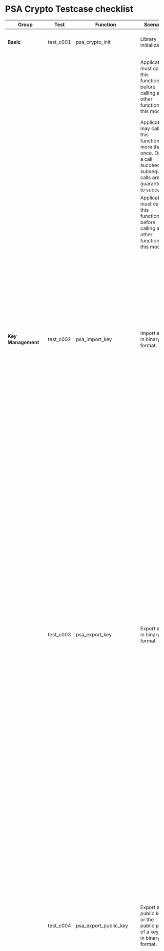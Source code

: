 # PSA Crypto Testcase checklist 



| **Group**    | **Test** | **Function**  | **Scenario**     | **Return Value** | **Steps**   | **Test Case**    |
|------------------------------|-----------|--------------------------|-----------------------------------------------------------------------------------------------------------------------|-----------------------------|------------------------------------------------------------------------------------------------------------------------------------------------------------------------------------------------------------------------------------------------------------------------------------------------------------------------------------------------------------------------------------------------------------------------------------------------------------------------------------------|----------------------------------------------------------------------------------------------------------------------------------------------------------------------------------------|
| **Basic**    | test_c001 | psa_crypto_init     | Library initialization | PSA_SUCCESS  | Calling this function should return SUCCESS     |    |
|     | | | Applications must call this function before calling any other function in this module.  | PSA_SUCCESS  | Try calling crypto operations doing a crypto_init should be successful(can be covered as part of other testcase) |    |
|     | | | Applications may call this function more than once. Once a call succeeds, subsequent calls are guaranteed to succeed. | PSA_SUCCESS  | Try calling multiple crypto init and should return SUCCESS     |    |
|     | | | Applications must call this function before calling any other function in this module.  | PSA_ERROR_BAD_STATE    | Try calling crypto operations without doing a crypto_init should return FAILURE    |    |
|     | | |    |    |    |    |
| **Key Management**     | test_c002 | psa_import_key | Import a key in binary format.   | PSA_SUCCESS  | 1. Initialize the PSA crypto library  <br /> 2. Initialize a key policy structure to a default that forbids all usage of the key  <br /> 3. Set the standard fields of a policy structure  <br /> 4.  Set the usage policy on a key slot  <br /> 5. Import the key data into the key slot  <br /> 6. Get basic metadata about a key  <br /> 7. Export a key in binary format  <br /> 8. Check if original key data matches with the exported data | 1. 16 Byte AES  <br /> 2. 24 Byte AES  <br /> 3. 32 Byte AES  <br /> 4. 2048 RSA public key  <br /> 5. 2048 RSA keypair  <br /> 6. DES 64 bit key  <br /> 7. Triple DES 2-Key  <br /> 8. Triple DES 3-Key  <br /> 9. EC Public key  <br /> 10. EC keypair |
|     | | |    | PSA_ERROR_NOT_SUPPORTED     | Calling this function with incorrect key type   | Incorrect key type     |
|     | | |    | PSA_ERROR_INVALID_ARGUMENT  | Calling this function with invalid parameter should return this error    | 1. Key data greater than the algorithm size  <br /> 2. Incorrect key data size  <br /> 3. Invalid key slot  <br /> 4. Zero key slot |
|     | | |    | PSA_ERROR_OCCUPIED_SLOT     | Pass the key slot to store data which is already occupied | Already occupied key slot   |
|     | test_c003 | psa_export_key | Export a key in binary format    | PSA_SUCCESS  | 1. Initialize the PSA crypto library  <br /> 2. Initialize a key policy structure to a default that forbids all usage of the key  <br /> 3. Set the standard fields of a policy structure  <br /> 4.  Set the usage policy on a key slot  <br /> 5. Import the key data into the key slot  <br /> 6. Get basic metadata about a key  <br /> 7. Export a key in binary format  <br /> 8. Check if original key data matches with the exported data | 1. 16 Byte AES  <br /> 2. 24 Byte AES  <br /> 3. 32 Byte AES  <br /> 4. 2048 RSA public key  <br /> 5. 2048 RSA keypair  <br /> 6. DES 64 bit key  <br /> 7. Triple DES 2-Key  <br /> 8. Triple DES 3-Key  <br /> 9. EC Public key  <br /> 10. EC keypair |
|     | | |    | PSA_ERROR_BUFFER_TOO_SMALL  | Calling this function with buffer size less than required | Less buffer size  |
|     | | |    | PSA_ERROR_INVALID_ARGUMENT  | Calling this function with invalid parameter should return this error    | 1. Zero key slot   <br /> 2. Invalid key slot |
|     | | |    | PSA_ERROR_BAD_STATE    | Calling this function with key policy that cannot be exported  | Invalid key policy usage    |
|     | | |    | PSA_ERROR_EMPTY_SLOT   | Calling this function with empty key slot  | Empty key slot    |
|     | test_c004 | psa_export_public_key    | Export a public key or the public part of a key pair in binary   format. | PSA_SUCCESS  | 1. Initialize the PSA crypto library  <br /> 2. Initialize a key policy structure to a default that forbids all usage of the key  <br /> 3. Set the standard fields of a policy structure  <br /> 4.  Set the usage policy on a key slot  <br /> 5. Import the key data into the key slot  <br /> 6. Get basic metadata about a key  <br /> 7. Export a key in binary format  <br /> 8. Check if original key data matches with the exported data | 1. 2048 RSA public key  <br /> 2. 2048 RSA keypair  <br /> 3. EC Public key  <br /> 4. EC keypair     |
|     | | |    | PSA_ERROR_INVALID_ARGUMENT  | 1. Initialize the PSA crypto library  <br /> 2. Initialize a key policy structure to a default that forbids all usage of the key  <br /> 3. Set the standard fields of a policy structure  <br /> 4.  Set the usage policy on a key slot  <br /> 5. Import the key data into the key slot  <br /> 6. Get basic metadata about a key  <br /> 7. Export a key in binary format  <br /> 8. Check if original key data matches with the exported data | 1. 16 Byte AES  <br /> 2. 24 Byte AES  <br /> 3. 32 Byte AES  <br /> 4. DES 64 bit key  <br /> 5. Triple DES 2-Key  <br /> 6. Triple DES 3-Key |
|     | | |    | PSA_ERROR_BUFFER_TOO_SMALL  | Calling this function with buffer size less than required | Less buffer size  |
|     | | |    | PSA_ERROR_INVALID_ARGUMENT  | Calling this function with invalid parameter should return this error    | 1. Zero key slot   <br /> 2. Invalid key slot |
|     | | |    | PSA_ERROR_BAD_STATE    | Calling this function with key policy that cannot be exported  | Invalid key policy usage    |
|     | test_c005 | psa_destroy_key     | Destroy a key and restore the slot to its default state.  | PSA_SUCCESS  | 1. Initialize the PSA crypto library  <br /> 2. Initialize a key policy structure to a default that forbids all usage of the key  <br /> 3. Set the standard fields of a policy structure  <br /> 4.  Set the usage policy on a key slot  <br /> 5. Import the key data into the key slot  <br /> 6. Get basic metadata about a key  <br /> 7. Destroy a key and restore the slot to its default state  <br /> 8. Check that if the key metadata are destroyed   | 1. 16 Byte AES  <br /> 2. 24 Byte AES  <br /> 3. 32 Byte AES  <br /> 4. 2048 RSA public key  <br /> 5. 2048 RSA keypair  <br /> 6. DES 64 bit key  <br /> 7. Triple DES 2-Key  <br /> 8. Triple DES 3-Key  <br /> 9. EC Public key  <br /> 10. EC keypair |
|     | | |    | PSA_ERROR_INVALID_ARGUMENT  | Calling this function with invalid parameter should return this error    | 1. Invalid key slot  <br /> 2. Zero key slot  <br /> 3. Empty key slot    |
|     | test_c006 | psa_get_key_information  | Get basic metadata about a key.  | PSA_SUCCESS  | 1. Initialize the PSA crypto library  <br /> 2. Initialize a key policy structure to a default that forbids all usage of the key  <br /> 3. Set the standard fields of a policy structure  <br /> 4.  Set the usage policy on a key slot  <br /> 5. Import the key data into the key slot  <br /> 6. Get basic metadata about a key     | 1. 16 Byte AES  <br /> 2. 24 Byte AES  <br /> 3. 32 Byte AES  <br /> 4. 2048 RSA public key  <br /> 5. 2048 RSA keypair  <br /> 6. DES 64 bit key  <br /> 7. Triple DES 2-Key  <br /> 8. Triple DES 3-Key  <br /> 9. EC Public key  <br /> 10. EC keypair |
|     | | |    | PSA_ERROR_INVALID_ARGUMENT  | Calling this function with invalid parameter should return this error    | 1. Zero key slot   <br /> 2. Invalid key slot |
|     | | |    | PSA_ERROR_EMPTY_SLOT   | Pass the key slot number which has the key type as none   |  Empty key slot   |
|     | NO TEST   | psa_key_policy_set_usage | Set the   standard fields of a policy structure.     | void    | Void function. Covered as part of other cases   |    |
|     | | |    |    |    |    |
| **Key Policies**  | test_c007 | psa_set_key_policy  | Set the usage policy on a key slot.   | PSA_SUCCESS  | 1. Initialize the PSA crypto library  <br /> 2. Initialize a key policy structure to a default that forbids all usage of the key  <br /> 3. Set the standard fields of a policy structure  <br /> 4.  Set the usage policy on a key slot  <br /> 5. Import the key data into the key slot  <br /> 6. Get the usage policy for a key slot  <br /> 7. Check if the policy matches the original input     | 1. 16 Byte AES  <br /> 2. 24 Byte AES  <br /> 3. 32 Byte AES  <br /> 4. 2048 RSA public key  <br /> 5. 2048 RSA keypair  <br /> 6. DES 64 bit key  <br /> 7. Triple DES 2-Key  <br /> 8. Triple DES 3-Key  <br /> 9. EC Public key  <br /> 10. EC keypair |
|     | | |    | PSA_ERROR_INVALID_ARGUMENT  | Calling this function with invalid parameter should return this error    | 1. Invalid key policy  <br /> 2. Zero key slot  <br /> 3. Invalid key slot     |
|     | | |    | PSA_ERROR_OCCUPIED_SLOT     | Pass the key slot to store data which is already occupied | Already occupied key slot   |
|     | test_c008 | psa_get_key_policy  | Get the usage policy for a key slot   | PSA_SUCCESS  | 1. Initialize the PSA crypto library  <br /> 2. Initialize a key policy structure to a default that forbids all usage of the key  <br /> 3. Set the standard fields of a policy structure  <br /> 4. Set the usage policy on a key slot  <br /> 5. Change the lifetime of a key slot  <br /> 6. Import the key data into the key slot  <br /> 7. Get the usage policy for a key slot  <br /> 8. Retrieve the usage field of a policy structure  <br /> 9. Retrieve the algorithm field of a policy structure  <br /> 10. Make sure they match the original value | 1. 16 Byte AES  <br /> 2. 24 Byte AES  <br /> 3. 32 Byte AES  <br /> 4. 2048 RSA public key  <br /> 5. 2048 RSA keypair  <br /> 6. DES 64 bit key  <br /> 7. Triple DES 2-Key  <br /> 8. Triple DES 3-Key  <br /> 9. EC Public key  <br /> 10. EC keypair |
|     | | |    | PSA_ERROR_INVALID_ARGUMENT  | Calling this function with invalid parameter should return this error    | 1. Zero key slot   <br /> 2. Invalid key slot |
|     | test_c009 | psa_set_key_lifetime     | Change the lifetime of a key slot.    | PSA_SUCCESS  | 1. Initialize the PSA crypto library  <br /> 2. Initialize a key policy structure to a default that forbids all usage of the key  <br /> 3. Set the standard fields of a policy structure  <br /> 4. Set the usage policy on a key slot  <br /> 5. Change the lifetime of a key slot  <br /> 6. Import the key data into the key slot  <br /> 7. Reset the system  <br /> 8. After reboot check if the contents of persistent and write once key data are preserved   | 1. Volatile keys  <br /> 2. Persistent keys  <br /> 3. Write once keys    |
|     | | |    | PSA_ERROR_INVALID_ARGUMENT  | Calling this function with incorrect argument should return failure | 1. Zero key slot  <br /> 2. Invalid key slot  <br /> 3. Invalid key lifetime   |
|     | | |    | PSA_ERROR_OCCUPIED_SLOT     | If implementation does not supports changing the lifetime of preoccupied slot, calling this function with already occupied slot should return failure(Impdef) | Pre occupied key slot  |
|     | test_c010 | psa_get_key_lifetime     | Retrieve   the lifetime of a key slot.     | PSA_SUCCESS  | 1. Initialize the PSA crypto library  <br /> 2. Initialize a key policy structure to a default that forbids all usage of the key  <br /> 3. Set the standard fields of a policy structure  <br /> 4. Set the usage policy on a key slot  <br /> 5. Change the lifetime of a key slot  <br /> 6. Import the key data into the key slot  <br /> 7. Get the lifetime of a key slot    | Testing only volatile keys as other key types are currently not supported     |
|     | | |    | PSA_ERROR_INVALID_ARGUMENT  | Calling this function with invalid parameter should return this error    | 1. Invalid key policy  <br /> 2. Zero key slot  <br /> 3. Invalid key slot  <br /> 4. Empty key slot  |
|     | | |    |    |    |    |
| **Message Authentication Codes** | test_c011 | psa_hash_start | Start a multipart hash operation.     | PSA_SUCCESS  | 1. Initialize the PSA crypto library  <br /> 2. Start a multipart hash operation | 1. MD2  <br /> 2. MD4  <br /> 3. MD5  <br /> 4. RIPEMD160  <br /> 5. SHA1  <br /> 6. SHA224  <br /> 7. SHA256  <br /> 8. SHA512  <br /> 9. SHA512_224  <br /> 10. SHA512_256  <br /> 11. SHA3_224 1 <br /> 2. SHA3_256 1 <br /> 3. SHA3_384 1 <br /> 4. SHA3_512 |
|     | | |    | PSA_ERROR_NOT_SUPPORTED     | Calling this function with unsupported algorithm should return error     | Invalid hash algorithm |
|     | test_c012 | psa_hash_update     | Add a message fragment to a multipart hash operation.     | PSA_SUCCESS  | 1. Initialize the PSA crypto library  <br /> 2. Start a multipart hash operation  <br /> 3. Add a message fragment to a multipart hash operation     | 1. MD2  <br /> 2. MD4  <br /> 3. MD5  <br /> 4. RIPEMD160  <br /> 5. SHA1  <br /> 6. SHA224  <br /> 7. SHA256  <br /> 8. SHA384  <br /> 9. SHA512  |
|     | | |    | PSA_ERROR_INVALID_ARGUMENT  | Calling this function without calling the psa_hash_start() should return error     | Inactive operation handle   |
|     | | |    | PSA_ERROR_INVALID_ARGUMENT  | Calling this function with completed operation handle should return error     | Completed operation handle  |
|     | test_c013 | psa_hash_verify     | Finish the calculation of the hash of a message and compare it with an expected value.  | PSA_SUCCESS  | 1. Initialize the PSA crypto library  <br /> 2. Start a multipart hash operation  <br /> 3. Add a message fragment to a multipart hash operation  <br /> 4. Finish the calculation of the hash of a message and compare it with an expected value | 1. MD2  <br /> 2. MD4  <br /> 3. MD5  <br /> 4. RIPEMD160  <br /> 5. SHA1  <br /> 6. SHA224  <br /> 7. SHA256  <br /> 8. SHA384  <br /> 9. SHA512  |
|     | | |    | PSA_ERROR_INVALID_ARGUMENT  | Calling this function with inactive operation handle should return error | Inactive operation handle   |
|     | | |    | PSA_ERROR_INVALID_SIGNATURE | Calling this function with incorrect expected value should return error  | 1. Incorrect expected hash value  <br /> 2. Incorrect expected hash length  |
|     | test_c014 | psa_hash_finish     | Finish the calculation of the hash of a message.     | PSA_SUCCESS  | 1. Initialize the PSA crypto library  <br /> 2. Start a multipart hash operation  <br /> 3. Add a message fragment to a multipart hash operation  <br /> 4. Finish the calculation of the hash of a message  <br /> 5. Compare it with the expected value | 1. MD2  <br /> 2. MD4  <br /> 3. MD5  <br /> 4. RIPEMD160  <br /> 5. SHA1  <br /> 6. SHA224  <br /> 7. SHA256  <br /> 8. SHA384  <br /> 9. SHA512  |
|     | | |    | PSA_ERROR_INVALID_ARGUMENT  | Calling this function with an inactive operation handle should return error   | Inactive operation handle   |
|     | | |    | PSA_ERROR_BUFFER_TOO_SMALL  | Calling this function with a hash buffer whose size is less than the algorithm output should return error   | Buffer size less than required   |
|     | test_c015 | psa_hash_abort | Abort a hash operation.     | PSA_SUCCESS  | 1. Initialize the PSA crypto library  <br /> 2. Start a multipart hash operation  <br /> 3. Abort a hash operation     | 1. MD2  <br /> 2. MD4  <br /> 3. MD5  <br /> 4. RIPEMD160  <br /> 5. SHA1  <br /> 6. SHA224  <br /> 7. SHA256  <br /> 8. SHA384  <br /> 9. SHA512  |
|     | | |    | PSA_ERROR_INVALID_ARGUMENT  | Calling psa_hash_finish after calling psa_hash_abort should return error |    |

# License
Arm PSA test suite is distributed under Apache v2.0 License.

--------------

*Copyright (c) 2018, Arm Limited and Contributors. All rights reserved.*

